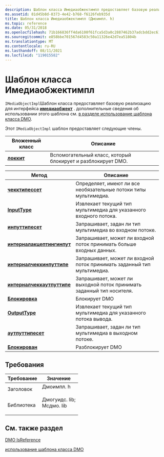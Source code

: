 ```yaml
---
description: Шаблон класса Имедиаобжектимпл предоставляет базовую реализацию для интерфейса Имедиаобжект. дополнительные сведения об использовании этого шаблона см. в разделе использование шаблона класса DMO.
ms.assetid: 81d45b8d-8373-4e42-b768-f6126feb935d
title: Шаблон класса Имедиаобжектимпл (Дмоимпл. h)
ms.topic: reference
ms.date: 05/31/2018
ms.openlocfilehash: 71b166836ff4da6100f61fca5d3a0c2887462b37adcbdd2ec61abeb919553a59
ms.sourcegitcommit: e858bbe701567d4583c50a11326e42d7ea51804b
ms.translationtype: MT
ms.contentlocale: ru-RU
ms.lasthandoff: 08/11/2021
ms.locfileid: "119015582"
---
```

# <a name="imediaobjectimpl-class-template"></a>Шаблон класса Имедиаобжектимпл

`IMediaObjectImpl`Шаблон класса предоставляет базовую реализацию для интерфейса [**имедиаобжект**](/previous-versions/windows/desktop/api/Mediaobj/nn-mediaobj-imediaobject) . дополнительные сведения об использовании этого шаблона см. [в разделе использование шаблона класса DMO](using-the-dmo-class-template.md).

Этот `IMediaObjectImpl` шаблон предоставляет следующие члены.



| Вложенный класс                              | Описание                                  |
|-------------------------------------------|----------------------------------------------|
| [**локкит**](imediaobjectimpl-lockit.md) | Вспомогательный класс, который блокирует и разблокирует DMO. |



 



| Метод                                                                      | Описание                                                          |
|-----------------------------------------------------------------------------|----------------------------------------------------------------------|
| [**чекктипессет**](/previous-versions/ms807621(v=msdn.10))                     | Определяет, имеют ли все необязательные потоки типы мультимедиа. |
| [**InputType**](/previous-versions/ms807633(v=msdn.10))                             | Извлекает текущий тип мультимедиа для указанного входного потока.       |
| [**инпуттипесет**](/previous-versions/ms807638(v=msdn.10))                       | Запрашивает, задан ли тип мультимедиа во входном потоке.           |
| [**интерналакцептингинпут**](/previous-versions/ms809095(v=msdn.10))   | Запрашивает, может ли входной поток принимать больше входных данных.               |
| [**интерналчеккинпуттипе**](/previous-versions/ms809096(v=msdn.10))   | Запрашивает, может ли входной поток принимать заданный тип мультимедиа.       |
| [**интерналчеккаутпуттипе**](/previous-versions/ms809098(v=msdn.10)) | Запрашивает, может ли выходной поток принимать заданный тип носителя.      |
| [**Блокировка**](/previous-versions/ms809100(v=msdn.10))                                       | Блокирует DMO                                                        |
| [**OutputType**](/previous-versions/ms807644(v=msdn.10))                           | Извлекает текущий тип мультимедиа для указанного потока вывода.      |
| [**аутпуттипесет**](/previous-versions/ms807649(v=msdn.10))                     | Запрашивает, задан ли тип мультимедиа в выходном потоке.          |
| [**Блокирован**](/previous-versions/ms809101(v=msdn.10))                                   | Разблокирует DMO                                                      |



 

## <a name="requirements"></a>Требования



| Требование | Значение |
|--------------------|----------------------------------------------------------------------------------------------------------------------------------------------------------|
| Заголовок<br/>  | <dl> <dt>Дмоимпл. h</dt> </dl>                                                                     |
| Библиотека<br/> | <dl> <dt>Дмогуидс. lib; </dt> <dt>Мсдмо. lib</dt> </dl> |



## <a name="see-also"></a>См. также раздел

<dl> <dt>

[DMO IsReference](dmo-reference.md)
</dt> <dt>

[использование шаблона класса DMO](using-the-dmo-class-template.md)
</dt> </dl>

 

 
